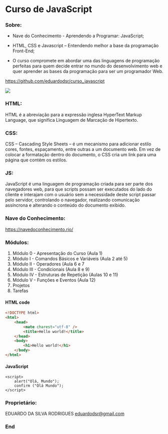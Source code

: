 # Curso de JavaScript

### Sobre:

- Nave do Conhecimento - Aprendendo a Programar: JavaScript;

- HTML, CSS e Javascript – Entendendo melhor a base da programação Front-End;

- O curso compromete em abordar uma das linguagens de programação perfeitas para quem decide entrar no mundo do desenvolvimento web e quer aprender as bases da programação para ser um programador Web.

<https://github.com/eduardodsr/curso_javascript>

![](https://apexensino.com.br/wp-content/uploads/2017/11/html-css-javascript.jpg)


### HTML:

HTML é a abreviação para a expressão inglesa HyperText Markup Language, que significa Linguagem de Marcação de Hipertexto.

### CSS:

CSS – Cascading Style Sheets – é um mecanismo para adicionar estilo cores, fontes, espaçamento, entre outras a um documento web. Em vez de colocar a formatação dentro do documento, o CSS cria um link para uma página que contém os estilos.

### JS:

JavaScript é uma linguagem de programação criada para ser parte dos navegadores web, para que scripts possam ser executados do lado do cliente e interajam com o usuário sem a necessidade deste script passar pelo servidor, controlando o navegador, realizando comunicação assíncrona e alterando o conteúdo do documento exibido.

### Nave do Conhecimento:

<https://navedoconhecimento.rio/>

### Módulos:
                
1. Módulo 0 - Apresentação do Curso (Aula 1)
2. Módulo I - Comandos Básicos e Variáveis (Aula 2 até 5)
3. Módulo II - Operadores (Aula 6 e 7
4. Módulo III - Condicionais (Aula 8 e 9)
5. Módulo IV - Estruturas de Repetição (Aulas 10 e 11)
6. Módulo V - Funções e Eventos (Aula 12)
7. Projetos
8. Tarefas


#### HTML code

```html
<!DOCTYPE html>
<html>
    <head>
        <mate charest="utf-8" />
        <title>Hello world!</title>
    </head>
    <body>
        <h1>Hello world!</h1>
    </body>
</html>
```

#### JavaScript

    <script>
        alert("Olá, Mundo");
        confirm ("Olá Mundo");
    </script>

### Proprietário:

EDUARDO DA SILVA RODRIGUES
eduardodsr@gmail.com

### End
